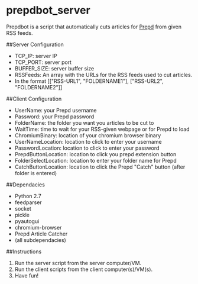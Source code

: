 # prepdbot_server
Prepdbot is a script that automatically cuts articles for [Prepd](https://prepd.in) from given RSS feeds.

##Server Configuration
* TCP_IP: server IP
* TCP_PORT: server port
* BUFFER_SIZE: server buffer size
* RSSFeeds: An array with the URLs for the RSS feeds used to cut articles.
* In the format [["RSS-URL1", "FOLDERNAME1"], ["RSS-URL2", "FOLDERNAME2"]]

##Client Configuration
* UserName: your Prepd username
* Password: your Prepd password
* FolderName: the folder you want you articles to be cut to
* WaitTime: time to wait for your RSS-given webpage or for Prepd to load
* ChromiumBinary: location of your chromium browser binary
* UserNameLocation: location to click to enter your username
* PasswordLocation: location to click to enter your password
* PrepdButtonLocation: location to click you prepd extension button
* FolderSelectLocation: location to enter your folder name for Prepd
* CatchButtonLocation: location to click the Prepd "Catch" button (after folder is entered)

##Dependacies
* Python 2.7
* feedparser
* socket
* pickle
* pyautogui
* chromium-browser
* Prepd Article Catcher
* (all subdependacies)

##Instructions
1. Run the server script from the server computer/VM.
2. Run the client scripts from the client computer(s)/VM(s).
3. Have fun!
